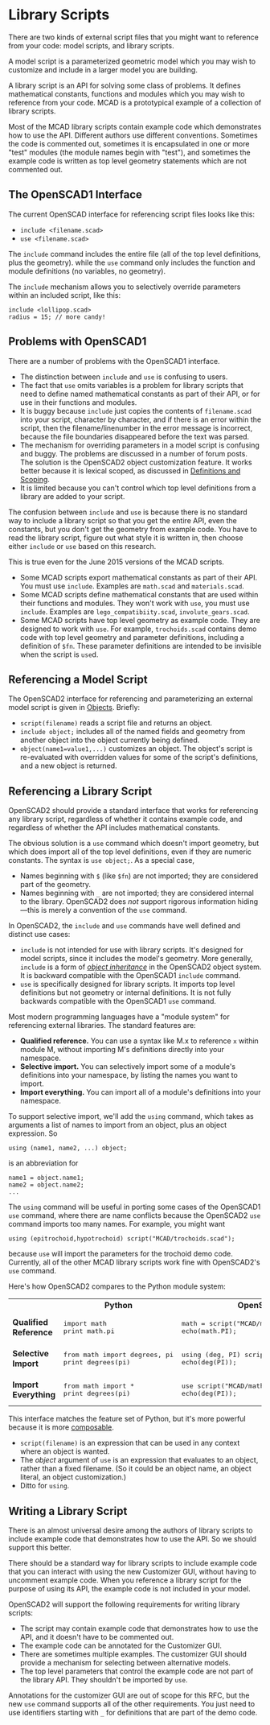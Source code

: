 # Library Scripts

There are two kinds of external script files that you might want to reference
from your code: model scripts, and library scripts.

A model script is a parameterized geometric model
which you may wish to customize and include in a larger model you are building.

A library script is an API for solving some class of problems.
It defines mathematical constants, functions and modules
which you may wish to reference from your code.
MCAD is a prototypical example of a collection of library scripts.

Most of the MCAD library scripts contain example code which demonstrates
how to use the API. Different authors use different conventions.
Sometimes the code is commented out, sometimes it is encapsulated
in one or more "test" modules (the module names begin with "test"),
and sometimes the example code is written as top level geometry statements
which are not commented out.

## The OpenSCAD1 Interface
The current OpenSCAD interface for referencing script files looks like this:
* `include <filename.scad>`
* `use <filename.scad>`

The `include` command includes the entire file (all of the top level definitions, plus the geometry).
while the `use` command only includes the function and module definitions (no variables, no geometry).

The `include` mechanism allows you to selectively override parameters within an included script,
like this:
```
include <lollipop.scad>
radius = 15; // more candy!
```

## Problems with OpenSCAD1
There are a number of problems with the OpenSCAD1 interface.
* The distinction between `include` and `use` is confusing to users.
* The fact that `use` omits variables is a problem for library scripts
  that need to define named mathematical constants as part of their API,
  or for use in their functions and modules.
* It is buggy because `include` just copies the contents of `filename.scad` into your script,
  character by character, and if there is an error within the script, then the filename/linenumber
  in the error message is incorrect, because the file boundaries disappeared before the text was parsed.
* The mechanism for overriding parameters in a model script is confusing and buggy.
  The problems are discussed in a number of forum posts.
  The solution is the OpenSCAD2 object customization feature. It works better because it is lexical scoped,
  as discussed in [Definitions and Scoping](Definitions_And_Scoping.md).
* It is limited because you can't control which top level definitions
  from a library are added to your script.

The confusion between `include` and `use` is because there is no standard
way to include a library script so that you get the entire API, even the constants,
but you don't get the geometry from example code. You have to read the library script,
figure out what style it is written in, then choose either `include` or `use`
based on this research.

This is true even for the June 2015 versions of the MCAD scripts.
* Some MCAD scripts export mathematical constants as part of their API.
  You must use `include`. Examples are `math.scad` and `materials.scad`.
* Some MCAD scripts define mathematical constants that are used within
  their functions and modules. They won't work with `use`, you must use
  `include`. Examples are `lego_compatibiity.scad`, `involute_gears.scad`.
* Some MCAD scripts have top level geometry as example code.
  They are designed to work with `use`.
  For example, `trochoids.scad` contains demo code with top level geometry
  and parameter definitions, including a definition of `$fn`.
  These parameter definitions are intended to be invisible
  when the script is `use`d.

## Referencing a Model Script
The OpenSCAD2 interface for referencing and parameterizing an external model script
is given in [Objects](Objects.md). Briefly:
* `script(filename)` reads a script file and returns an object.
* `include object;` includes all of the named fields and geometry from another object
  into the object currently being defined.
* `object(name1=value1,...)` customizes an object. The object's script is re-evaluated
  with overridden values for some of the script's definitions,
  and a new object is returned.

## Referencing a Library Script
OpenSCAD2 should provide a standard interface that works for
referencing any library script, regardless of whether it contains example code,
and regardless of whether the API includes mathematical constants.

The obvious solution is a `use` command
which doesn't import geometry, but which does import all of the
top level definitions, even if they are numeric constants.
The syntax is `use object;`.
As a special case,
* Names beginning with `$` (like `$fn`) are not imported;
  they are considered part of the geometry.
* Names beginning with `_` are not imported;
  they are considered internal to the library.
  OpenSCAD2 does *not* support rigorous information hiding&mdash;this is
  merely a convention of the `use` command.

In OpenSCAD2, the `include` and `use` commands have well defined
and distinct use cases:
* `include` is not intended for use with library scripts.
  It's designed for model scripts, since it includes the model's geometry.
  More generally, `include` is a form of
  [*object inheritance*](Objects.md#inheritance)
  in the OpenSCAD2 object system.
  It is backward compatible with the OpenSCAD1 `include` command.
* `use` is specifically designed for library scripts.
  It imports top level definitions but not geometry or internal definitions.
  It is not fully backwards compatible with the OpenSCAD1 `use` command.

Most modern programming languages have a "module system" for referencing
external libraries. The standard features are:
* **Qualified reference.**
  You can use a syntax like M.x to reference `x` within module M,
  without importing M's definitions directly into your namespace.
* **Selective import.**
  You can selectively import some of a module's definitions into your namespace,
  by listing the names you want to import.
* **Import everything.**
  You can import all of a module's definitions into your namespace.

To support selective import, we'll add the `using` command,
which takes as arguments a list of names to import from an object,
plus an object expression.
So
```
using (name1, name2, ...) object;
```
is an abbreviation for
```
name1 = object.name1;
name2 = object.name2;
...
```
The `using` command will be useful in porting some cases
of the OpenSCAD1 `use` command, where there are name conflicts
because the OpenSCAD2 `use` command imports too many names.
For example, you might want
```
using (epitrochoid,hypotrochoid) script("MCAD/trochoids.scad");
```
because `use` will import the parameters for the trochoid demo code.
Currently, all of the other MCAD library scripts
work fine with OpenSCAD2's `use` command.

Here's how OpenSCAD2 compares to the Python module system:

<table>

<tr>
<td>
<td align=center> <b>Python</b>
<td align=center> <b>OpenSCAD2</b>

<tr>
<td> <b>Qualified<br>Reference</b>
<td>
<pre>
import math
print math.pi
</pre>
<td>
<pre>
math = script("MCAD/math.scad");
echo(math.PI);
</pre>

<tr>
<td> <b>Selective<br>Import</b>
<td>
<pre>
from math import degrees, pi
print degrees(pi)
</pre>
<td>
<pre>
using (deg, PI) script("MCAD/math.scad");
echo(deg(PI));
</pre>

<tr>
<td> <b>Import<br>Everything</b>
<td>
<pre>
from math import *
print degrees(pi)
</pre>
<td>
<pre>
use script("MCAD/math.scad");
echo(deg(PI));
</pre>

</table>

This interface matches the feature set of Python, but it's more
powerful because it is more [composable](Composable_Building_Blocks.md).
* `script(filename)` is an expression that can be used in any context
  where an object is wanted.
* The *object* argument of `use` is an expression
  that evaluates to an object, rather than a fixed filename.
  (So it could be an object name, an object literal, an object customization.)
* Ditto for `using`.

## Writing a Library Script

There is an almost universal desire among the authors of library scripts
to include example code that demonstrates how to use the API.
So we should support this better.

There should be a standard way for library scripts to include example code
that you can interact with using the new Customizer GUI, without having to
uncomment example code. When you reference a library script for the purpose
of using its API, the example code is not included in your model.

OpenSCAD2 will support the following requirements for writing library scripts:
* The script may contain example code that demonstrates how to use the API,
  and it doesn't have to be commented out.
* The example code can be annotated for the Customizer GUI.
* There are sometimes multiple examples.
  The customizer GUI should provide a mechanism for selecting between
  alternative models.
* The top level parameters that control the example code are not part of the
  library API. They shouldn't be imported by `use`.

Annotations for the customizer GUI are out of scope for this RFC,
but the new `use` command supports all of the other requirements.
You just need to use identifiers starting with `_` for definitions
that are part of the demo code.
